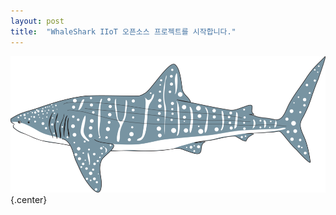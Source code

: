 ```yaml
---
layout: post
title:  "WhaleShark IIoT 오픈소스 프로젝트를 시작합니다."
---
```

![Project Icon](/whaleshark-whale-shark.png) {.center}
